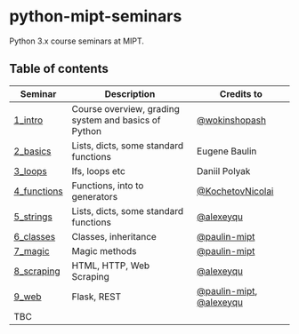 # python-mipt-seminars
Python 3.x course seminars at MIPT.

## Table of contents


Seminar | Description | Credits to
--- | --- | ---
[1_intro](./1_intro) | Course overview, grading system and basics of Python | [@wokinshopash](https://github.com/wokinshopash)
[2_basics](./2_basics) | Lists, dicts, some standard functions | Eugene Baulin
[3_loops](./3_loops) | Ifs, loops etc | Daniil Polyak
[4_functions](./4_functions) | Functions, into to generators | [@KochetovNicolai](https://github.com/KochetovNicolai)
[5_strings](./5_strings) | Lists, dicts, some standard functions | [@alexeyqu](https://github.com/alexeyqu)
[6_classes](./6_classes) | Classes, inheritance | [@paulin-mipt](https://github.com/paulin-mipt)
[7_magic](./7_magic) | Magic methods | [@paulin-mipt](https://github.com/paulin-mipt)
[8_scraping](./8_scraping) | HTML, HTTP, Web Scraping | [@alexeyqu](https://github.com/alexeyqu)
[9_web](./9_web) | Flask, REST | [@paulin-mipt](https://github.com/paulin-mipt), [@alexeyqu](https://github.com/alexeyqu)
TBC | |
